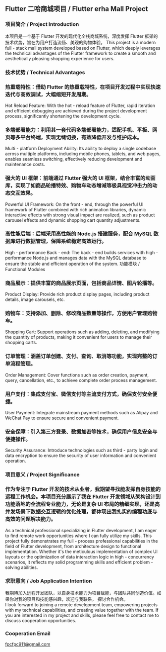 ## Flutter 二哈商城项目 / Flutter erha Mall Project
### 项目简介 / Project Introduction

本项目是一个基于 Flutter 开发的现代化全栈商城系统，深度发挥 Flutter 框架的技术优势，旨在为用户打造流畅、美观的购物体验。
This project is a modern full - stack mall system developed based on Flutter, which deeply leverages the technical advantages of the Flutter framework to create a smooth and aesthetically pleasing shopping experience for users.

### 技术优势 / Technical Advantages
### 热重载特性：借助 Flutter 的热重载特性，在项目开发过程中实现快速迭代与高效调试，大幅缩短开发周期。
Hot Reload Feature: With the hot - reload feature of Flutter, rapid iteration and efficient debugging are achieved during the project development process, significantly shortening the development cycle.
### 多端部署能力：利用其一套代码多端部署能力，适配手机、平板、网页等多平台终端，实现无缝切换，有效降低开发与维护成本。
Multi - platform Deployment Ability: Its ability to deploy a single codebase across multiple platforms, including mobile phones, tablets, and web pages, enables seamless switching, effectively reducing development and maintenance costs.
### 强大的 UI 框架：前端通过 Flutter 强大的 UI 框架，结合丰富的动画库，实现了如商品轮播特效、购物车动态增减等极具视觉冲击力的动态交互效果。
Powerful UI Framework: On the front - end, through the powerful UI framework of Flutter combined with rich animation libraries, dynamic interactive effects with strong visual impact are realized, such as product carousel effects and dynamic shopping cart quantity adjustments.
### 高性能后端：后端采用高性能的 Node.js 搭建服务，配合 MySQL 数据库进行数据管理，保障系统稳定高效运行。
High - performance Back - end: The back - end builds services with high - performance Node.js and manages data with the MySQL database to ensure the stable and efficient operation of the system.
功能模块 / Functional Modules
### 商品展示：提供丰富的商品展示页面，包括商品详情、图片轮播等。
Product Display: Provide rich product display pages, including product details, image carousels, etc.
### 购物车：支持添加、删除、修改商品数量等操作，方便用户管理购物车。
Shopping Cart: Support operations such as adding, deleting, and modifying the quantity of products, making it convenient for users to manage their shopping carts.
### 订单管理：涵盖订单创建、支付、查询、取消等功能，实现完整的订单流程管理。
Order Management: Cover functions such as order creation, payment, query, cancellation, etc., to achieve complete order process management.
### 用户支付：集成支付宝、微信支付等主流支付方式，确保支付安全便捷。
User Payment: Integrate mainstream payment methods such as Alipay and WeChat Pay to ensure secure and convenient payment.
### 安全保障：引入第三方登录、数据加密等技术，确保用户信息安全与便捷操作。
Security Assurance: Introduce technologies such as third - party login and data encryption to ensure the security of user information and convenient operation.
### 项目意义 / Project Significance

### 作为专注于 Flutter 开发的技术从业者，我期望寻找能发挥自身技能的远程工作机会。本项目充分展示了我在 Flutter 开发领域从架构设计到功能落地的全流程专业能力，无论是复杂 UI 布局的精细实现，还是高并发场景下数据交互逻辑的优化处理，都体现出我扎实的编程功底与高效的问题解决能力。
As a technical professional specializing in Flutter development, I am eager to find remote work opportunities where I can fully utilize my skills. This project fully demonstrates my full - process professional capabilities in the field of Flutter development, from architecture design to functional implementation. Whether it's the meticulous implementation of complex UI layouts or the optimization of data interaction logic in high - concurrency scenarios, it reflects my solid programming skills and efficient problem - solving abilities.
### 求职意向 / Job Application Intention  
我期待加入远程开发团队，以自身技术能力为项目赋能，与团队共同创造价值。如果你对我的项目和技能感兴趣，欢迎与我联系， 探讨合作机会。  
I look forward to joining a remote development team, empowering projects with my technical capabilities, and creating value together with the team. If you are interested in my project and skills, please feel free to contact me to discuss cooperation opportunities.

### Cooperation Email
fpcfpc911@gmail.com
